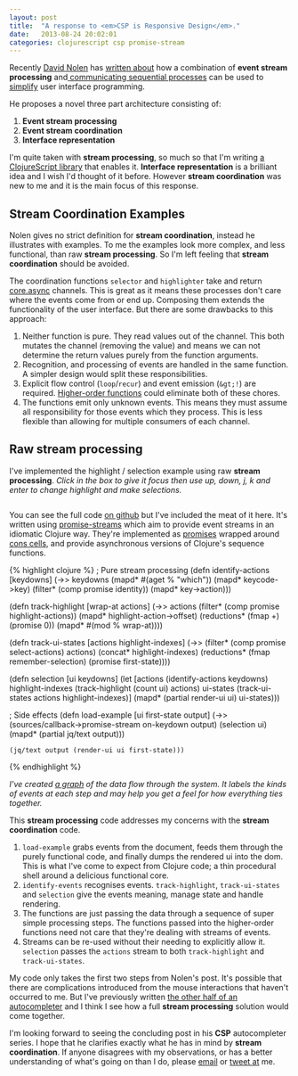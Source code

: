 ```yaml
---
layout: post
title:  "A response to <em>CSP is Responsive Design</em>."
date:   2013-08-24 20:02:01
categories: clojurescript csp promise-stream
---
```


Recently [David Nolen][nolen-twitter] has [written
about][1] how a combination of __event stream processing__ and[ 
communicating sequential processes][2] can be used to [ simplify][3] user
interface programming.

He proposes a novel three part architecture consisting of:

1. __Event stream processing__
2. __Event stream coordination__
3. __Interface representation__

I'm quite taken with __stream processing__, so much so that I'm
writing [a ClojureScript
library][4] that enables it. __Interface representation__ is a
brilliant idea and I wish I'd thought of it before. However __stream
coordination__ was new to me and it is the main focus of this response.

## Stream Coordination Examples

Nolen gives no strict definition for __stream coordination__,
instead he illustrates with examples. To me the examples look more complex, and
less functional, than raw __stream processing__. So I'm left
feeling that __stream coordination__ should be avoided.

The coordination functions `selector` and `highlighter`
take and return [core.async][5]
channels. This is great as it means these processes don't care where the events
come from or end up. Composing them extends the functionality of the user
interface. But there are some drawbacks to this approach:

1. Neither function is pure. They read values out of the channel.  This both
   mutates the channel (removing the value) and means we can not determine the
   return values purely from the function arguments.
2. Recognition, and processing of events are handled in the same function. A
   simpler design would split these responsibilities.
3. Explicit flow control (`loop`/`recur`) and event
   emission (`&gt;!`) are required. [Higher-order
   functions][6] could eliminate both of these chores.
4. The functions emit only unknown events. This means they must assume all
   responsibility for those events which they process.  This is less flexible
   than allowing for multiple consumers of each channel.

## Raw stream processing

I've implemented the highlight / selection example using raw __stream
processing__. _Click in the box to give it focus then use up, down,
j, k and enter to change highlight and make selections._

<div class="example">
  <pre id="ex1" tabindex="1"></pre>
</div>

You can see the full code [on
github][7] but I've included the meat of it here. It's written using [promise-streams][8] which aim
to provide event streams in an idiomatic Clojure way.  They're implemented as
[promises][9]
wrapped around [cons cells][10], and
provide asynchronous versions of Clojure's sequence functions.

{% highlight clojure %}
; Pure stream processing
(defn identify-actions [keydowns]
  (->> keydowns
       (mapd*   #(aget % "which")) 
       (mapd*   keycode->key)
       (filter* (comp promise identity))
       (mapd*   key->action)))

(defn track-highlight [wrap-at actions]
  (->> actions
       (filter*     (comp promise highlight-actions))
       (mapd*       highlight-action->offset)
       (reductions* (fmap +) (promise 0))
       (mapd*       #(mod % wrap-at))))

(defn track-ui-states [actions highlight-indexes]
  (->> (filter* (comp promise select-actions) actions)
       (concat* highlight-indexes)
       (reductions* (fmap remember-selection) (promise first-state))))

(defn selection [ui keydowns]
  (let [actions           (identify-actions keydowns)
        highlight-indexes (track-highlight (count ui) actions)
        ui-states         (track-ui-states actions highlight-indexes)]
    (mapd* (partial render-ui ui) ui-states)))

; Side effects
(defn load-example [ui first-state output]
  (->> (sources/callback->promise-stream on-keydown output)
       (selection ui)
       (mapd* (partial jq/text output)))

    (jq/text output (render-ui ui first-state)))
{% endhighlight %}

_I've created [a graph][11] of the data flow through the
system. It labels the kinds of events at each step and may help you get a feel
for how everything ties together._

This __stream processing__ code addresses my concerns with the
__stream coordination__ code.

1. `load-example` grabs events from the document, feeds them
   through the purely functional code, and finally dumps the rendered ui
   into the dom. This is what I've come to expect from Clojure code; a thin
   procedural shell around a delicious functional core.
2. `identify-events` recognises events.
   `track-highlight`, `track-ui-states` and
   `selection` give the events meaning, manage state and handle
   rendering.
3. The functions are just passing the data through a sequence of super simple
   processing steps. The functions passed into the higher-order functions need
   not care that they're dealing with streams of events.
4. Streams can be re-used without their needing to explicitly allow it.
   `selection` passes the `actions` stream to both
   `track-highlight` and `track-ui-states`.

My code only takes the first two steps from Nolen's post. It's possible that
there are complications introduced from the mouse interactions that haven't
occurred to me. But I've previously written [the
other half of an autocompleter][12] and I think I see how a full __stream
processing__ solution would come together.

I'm looking forward to seeing the concluding post in his __CSP__
autocompleter series. I hope that he clarifies exactly what he has in mind by
__stream coordination__. If anyone disagrees with my observations,
or has a better understanding of what's going on than I do, please [email][13] or [tweet at][14] me.

[nolen-twitter]: https://twitter.com/swannodette
[1]: http://swannodette.github.io/2013/07/31/extracting-processes/
[2]: http://en.wikipedia.org/wiki/Communicating_sequential_processes
[3]: http://www.infoq.com/presentations/Simple-Made-Easy
[4]: https://github.com/logaan/promise-stream
[5]: https://github.com/clojure/core.async
[6]: http://en.wikipedia.org/wiki/Higher_order_functions
[7]: https://github.com/logaan/extracting-processes/blob/master/src/extracting_processes/core.cljs
[8]: https://github.com/logaan/promise-stream
[9]: http://en.wikipedia.org/wiki/Futures_and_promises
[10]: http://en.wikipedia.org/wiki/Cons
[11]: data-flow.svg
[12]: https://github.com/logaan/promise-stream/blob/master/test/promise_stream/quick_search_example.cljs
[13]: mailto:colin@logaan.net
[14]: https://twitter.com/logaan
